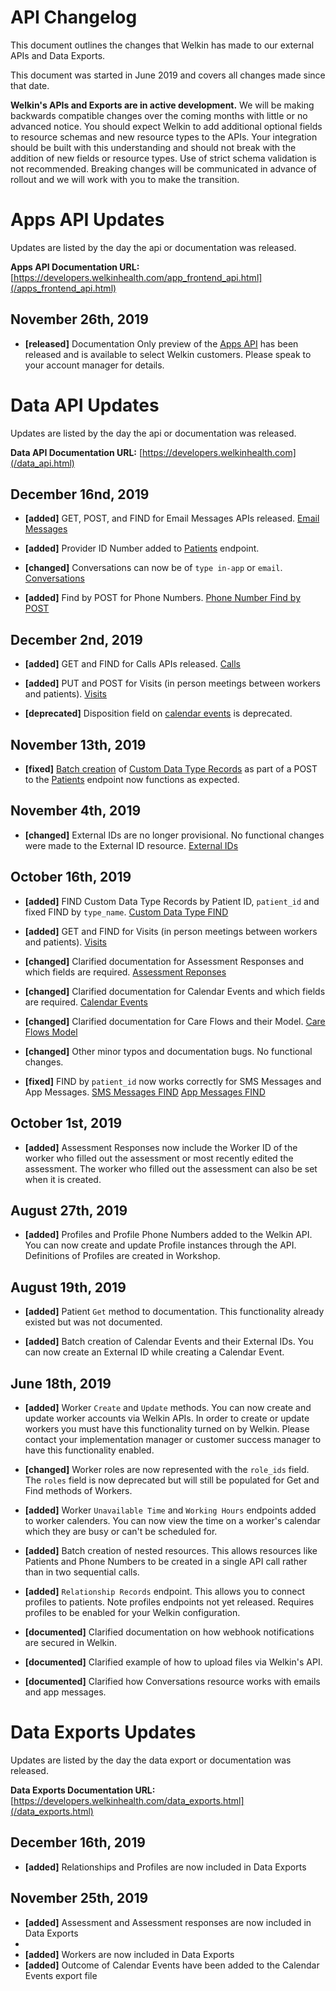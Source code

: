 # API Changelog

This document outlines the changes that Welkin has made to our external APIs and Data Exports.

This document was started in June 2019 and covers all changes made since that date.

**Welkin's APIs and Exports are in active development.** We will be making backwards compatible changes over the coming months with little or no advanced notice. You should expect Welkin to add additional optional fields to resource schemas and new resource types to the APIs. Your integration should be built with this understanding and should not break with the addition of new fields or resource types. Use of strict schema validation is not recommended. Breaking changes will be communicated in advance of rollout and we will work with you to make the transition.

# Apps API Updates
Updates are listed by the day the api or documentation was released.

**Apps API Documentation URL:** [https://developers.welkinhealth.com/app_frontend_api.html](/apps_frontend_api.html)

## November 26th, 2019
* **[released]** Documentation Only preview of the [Apps API](/apps_frontend_api.html) has been released and is available to select Welkin customers. Please speak to your account manager for details.

# Data API Updates
Updates are listed by the day the api or documentation was released.

**Data API Documentation URL:** [https://developers.welkinhealth.com](/data_api.html)

## December 16nd, 2019
* **[added]** GET, POST, and FIND for Email Messages APIs released. [Email Messages](/data_api.html#email-messages)

* **[added]** Provider ID Number added to [Patients](/data_api.html#patients) endpoint.
* **[changed]** Conversations can now be of `type in-app` or `email`. [Conversations](/data_api.html#conversations)
* **[added]** Find by POST for Phone Numbers. [Phone Number Find by POST](/data_api.html#phone-numbers-find-by-post)

## December 2nd, 2019
* **[added]** GET and FIND for Calls APIs released. [Calls](/data_api.html#calls)

* **[added]** PUT and POST for Visits (in person meetings between workers and patients). [Visits](/data_api.html#visits)
* **[deprecated]** Disposition field on [calendar events](/data_api.html#calendar_events) is deprecated.

## November 13th, 2019
* **[fixed]** [Batch creation](/data_api.html#batch-creation-of-resources) of [Custom Data Type Records](/data_api.html#custom-data-type-records) as part of a POST to the [Patients](/data_api.html#patients) endpoint now functions as expected.

## November 4th, 2019
* **[changed]** External IDs are no longer provisional. No functional changes were made to the External ID resource. [External IDs](/data_api.html#external-ids)

## October 16th, 2019
* **[added]** FIND Custom Data Type Records by Patient ID, `patient_id` and fixed FIND by `type_name`. [Custom Data Type FIND](/data_api.html#custom-data-type-records-find)

* **[added]** GET and FIND for Visits (in person meetings between workers and patients). [Visits](/data_api.html#visits)
* **[changed]** Clarified documentation for Assessment Responses and which fields are required. [Assessment Reponses](/data_api.html#assessment-responses)
* **[changed]** Clarified documentation for Calendar Events and which fields are required. [Calendar Events](/data_api.html#calendar-events)
* **[changed]** Clarified documentation for Care Flows and their Model. [Care Flows Model](/data_api.html#care-flows-model-care_flow)
* **[changed]** Other minor typos and documentation bugs. No functional changes.
* **[fixed]** FIND by `patient_id` now works correctly for SMS Messages and App Messages. [SMS Messages FIND](/data_api.html#sms-messages-find) [App Messages FIND](/data_api.html#app-messages-find)

## October 1st, 2019
* **[added]** Assessment Responses now include the Worker ID of the worker who filled out the assessment or most recently edited the assessment. The worker who filled out the assessment can also be set when it is created.

## August 27th, 2019
* **[added]** Profiles and Profile Phone Numbers added to the Welkin API. You can now create and update Profile instances through the API. Definitions of Profiles are created in Workshop.

## August 19th, 2019
* **[added]** Patient `Get` method to documentation. This functionality already existed but was not documented.

* **[added]** Batch creation of Calendar Events and their External IDs. You can now create an External ID while creating a Calendar Event.

## June 18th, 2019
* **[added]** Worker `Create` and `Update` methods. You can now create and update worker accounts via Welkin APIs. In order to create or update workers you must have this functionality turned on by Welkin. Please contact your implementation manager or customer success manager to have this functionality enabled.

* **[changed]** Worker roles are now represented with the `role_ids` field. The `roles` field is now deprecated but will still be populated for Get and Find methods of Workers.
* **[added]** Worker `Unavailable Time` and `Working Hours` endpoints added to worker calenders. You can now view the time on a worker's calendar which they are busy or can't be scheduled for.
* **[added]** Batch creation of nested resources. This allows resources like Patients and Phone Numbers to be created in a single API call rather than in two sequential calls.
* **[added]** `Relationship Records` endpoint. This allows you to connect profiles to patients. Note profiles endpoints not yet released. Requires profiles to be enabled for your Welkin configuration.
* **[documented]** Clarified documentation on how webhook notifications are secured in Welkin.
* **[documented]** Clarified example of how to upload files via Welkin's API.
* **[documented]** Clarified how Conversations resource works with emails and app messages.


# Data Exports Updates
Updates are listed by the day the data export or documentation was released.

**Data Exports Documentation URL:** [https://developers.welkinhealth.com/data_exports.html](/data_exports.html)

## December 16th, 2019
* **[added]** Relationships and Profiles are now included in Data Exports

## November 25th, 2019
* **[added]** Assessment and Assessment responses are now included in Data Exports
*
* **[added]** Workers are now included in Data Exports
* **[added]** Outcome of Calendar Events have been added to the Calendar Events export file
